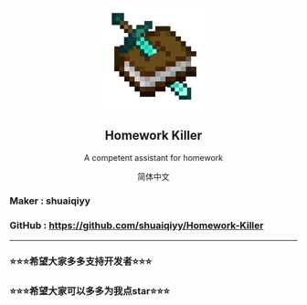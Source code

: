<p align="center">  
  <div align=center>
    <img src="https://github.com/shuaiqiyy/homework-killer/blob/main/doc/img/logo.png"width="180" height="180">
  </div>
  
  <h2 align="center">Homework Killer</h2>
  <p align="center">A competent assistant for homework</p>

<p align="center">
    <a>简体中文</a>
</p>

### Maker : shuaiqiyy
### GitHub : https://github.com/shuaiqiyy/Homework-Killer

-------

###   ⭐⭐⭐希望大家多多支持开发者⭐⭐⭐
### ⭐⭐⭐希望大家可以多多为我点star⭐⭐⭐